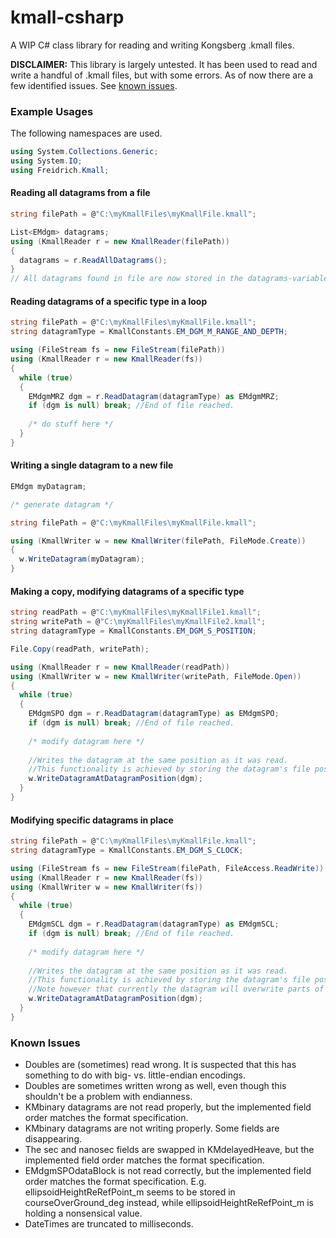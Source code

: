 # kmall-csharp
A WIP C# class library for reading and writing Kongsberg .kmall files.


**DISCLAIMER:**
This library is largely untested. It has been used to read and write a handful of .kmall files, but with some errors.
As of now there are a few identified issues. See [known issues](#known-issues).


### Example Usages
The following namespaces are used.
```c#
using System.Collections.Generic;
using System.IO;
using Freidrich.Kmall;
```

#### Reading all datagrams from a file
```c#
string filePath = @"C:\myKmallFiles\myKmallFile.kmall";

List<EMdgm> datagrams;
using (KmallReader r = new KmallReader(filePath))
{
  datagrams = r.ReadAllDatagrams();
}
// All datagrams found in file are now stored in the datagrams-variable.
```

#### Reading datagrams of a specific type in a loop
```c#
string filePath = @"C:\myKmallFiles\myKmallFile.kmall";
string datagramType = KmallConstants.EM_DGM_M_RANGE_AND_DEPTH;

using (FileStream fs = new FileStream(filePath))
using (KmallReader r = new KmallReader(fs))
{
  while (true)
  {
    EMdgmMRZ dgm = r.ReadDatagram(datagramType) as EMdgmMRZ;
    if (dgm is null) break; //End of file reached.
    
    /* do stuff here */
  }
}
```

#### Writing a single datagram to a new file
```c#
EMdgm myDatagram;

/* generate datagram */

string filePath = @"C:\myKmallFiles\myKmallFile.kmall";

using (KmallWriter w = new KmallWriter(filePath, FileMode.Create))
{
  w.WriteDatagram(myDatagram);
}
```

#### Making a copy, modifying datagrams of a specific type
```c#
string readPath = @"C:\myKmallFiles\myKmallFile1.kmall";
string writePath = @"C:\myKmallFiles\myKmallFile2.kmall";
string datagramType = KmallConstants.EM_DGM_S_POSITION;

File.Copy(readPath, writePath);

using (KmallReader r = new KmallReader(readPath))
using (KmallWriter w = new KmallWriter(writePath, FileMode.Open))
{
  while (true)
  {
    EMdgmSPO dgm = r.ReadDatagram(datagramType) as EMdgmSPO;
    if (dgm is null) break; //End of file reached.
    
    /* modify datagram here */
    
    //Writes the datagram at the same position as it was read.
    //This functionality is achieved by storing the datagram's file position in the EMdgm.DatagramPosition field.
    w.WriteDatagramAtDatagramPosition(dgm);
  }
}
```

#### Modifying specific datagrams in place
```c#
string filePath = @"C:\myKmallFiles\myKmallFile.kmall";
string datagramType = KmallConstants.EM_DGM_S_CLOCK;

using (FileStream fs = new FileStream(filePath, FileAccess.ReadWrite))
using (KmallReader r = new KmallReader(fs))
using (KmallWriter w = new KmallWriter(fs))
{
  while (true)
  {
    EMdgmSCL dgm = r.ReadDatagram(datagramType) as EMdgmSCL;
    if (dgm is null) break; //End of file reached.
    
    /* modify datagram here */
    
    //Writes the datagram at the same position as it was read.
    //This functionality is achieved by storing the datagram's file position in the EMdgm.DatagramPosition field.
    //Note however that currently the datagram will overwrite parts of the next datagram if its length has increased.
    w.WriteDatagramAtDatagramPosition(dgm);
  }
}
```

### Known Issues
- Doubles are (sometimes) read wrong. It is suspected that this has something to do with big- vs. little-endian encodings.
- Doubles are sometimes written wrong as well, even though this shouldn't be a problem with endianness.
- KMbinary datagrams are not read properly, but the implemented field order matches the format specification.
- KMbinary datagrams are not writing properly. Some fields are disappearing.
- The sec and nanosec fields are swapped in KMdelayedHeave, but the implemented field order matches the format specification.
- EMdgmSPOdataBlock is not read correctly, but the implemented field order matches the format specification. E.g. ellipsoidHeightReRefPoint_m seems to be stored in courseOverGround_deg instead, while ellipsoidHeightReRefPoint_m is holding a nonsensical value.
- DateTimes are truncated to milliseconds.
